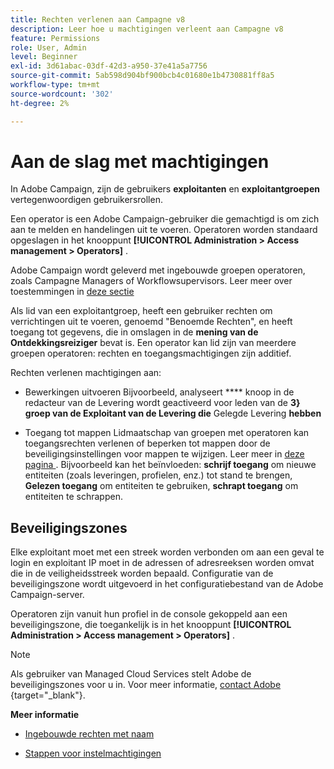 ```yaml
---
title: Rechten verlenen aan Campagne v8
description: Leer hoe u machtigingen verleent aan Campagne v8
feature: Permissions
role: User, Admin
level: Beginner
exl-id: 3d61abac-03df-42d3-a950-37e41a5a7756
source-git-commit: 5ab598d904bf900bcb4c01680e1b4730881ff8a5
workflow-type: tm+mt
source-wordcount: '302'
ht-degree: 2%

---
```


# Aan de slag met machtigingen

In Adobe Campaign, zijn de gebruikers **exploitanten** en **exploitantgroepen** vertegenwoordigen gebruikersrollen.

Een operator is een Adobe Campaign-gebruiker die gemachtigd is om zich aan te melden en handelingen uit te voeren. Operatoren worden standaard opgeslagen in het knooppunt **[!UICONTROL Administration > Access management > Operators]** .

Adobe Campaign wordt geleverd met ingebouwde groepen operatoren, zoals Campagne Managers of Workflowsupervisors. Leer meer over toestemmingen in [ deze sectie ](../start/gs-permissions.md)

Als lid van een exploitantgroep, heeft een gebruiker rechten om verrichtingen uit te voeren, genoemd &quot;Benoemde Rechten&quot;, en heeft toegang tot gegevens, die in omslagen in de **mening van de Ontdekkingsreiziger** bevat is. Een operator kan lid zijn van meerdere groepen operatoren: rechten en toegangsmachtigingen zijn additief.

Rechten verlenen machtigingen aan:

* Bewerkingen uitvoeren
Bijvoorbeeld, analyseert **** knoop in de redacteur van de Levering wordt geactiveerd voor leden van de **3} groep van de Exploitant van de Levering die** Gelegde Levering **hebben**

* Toegang tot mappen
Lidmaatschap van groepen met operatoren kan toegangsrechten verlenen of beperken tot mappen door de beveiligingsinstellingen voor mappen te wijzigen. Leer meer in [ deze pagina ](../start/folder-permissions.md). Bijvoorbeeld kan het beïnvloeden: **schrijf toegang** om nieuwe entiteiten (zoals leveringen, profielen, enz.) tot stand te brengen, **Gelezen toegang** om entiteiten te gebruiken, **schrapt toegang** om entiteiten te schrappen.

## Beveiligingszones

Elke exploitant moet met een streek worden verbonden om aan een geval te login en exploitant IP moet in de adressen of adresreeksen worden omvat die in de veiligheidsstreek worden bepaald. Configuratie van de beveiligingszone wordt uitgevoerd in het configuratiebestand van de Adobe Campaign-server.

Operatoren zijn vanuit hun profiel in de console gekoppeld aan een beveiligingszone, die toegankelijk is in het knooppunt **[!UICONTROL Administration > Access management > Operators]** .

>[!NOTE]
>
>Als gebruiker van Managed Cloud Services stelt Adobe de beveiligingszones voor u in. Voor meer informatie, [ contact Adobe ](https://helpx.adobe.com/nl/enterprise/admin-guide.html/enterprise/using/support-for-experience-cloud.ug.html){target="_blank"}.

**Meer informatie**

* [Ingebouwde rechten met naam](../start/gs-permissions.md)

* [Stappen voor instelmachtigingen](../start/manage-permissions.md)
